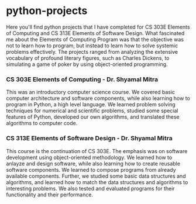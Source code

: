 # python-projects

Here you'll find python projects that I have completed for CS 303E Elements of Computing and CS 313E Elements of Software Design.
What fascinated me about the Elements of Computing Program was that the objective was not to learn how to program, but instead to learn how to solve systemic problems effectively. The projects ranged from analyzing the extensive vocabulary of profound literary figures, such as Charles Dickens, to simulating a game of poker by using object-oriented programming.

### CS 303E Elements of Computing - Dr. Shyamal Mitra
This was an introductory computer science course. We covered basic computer architecture and software components, while also learning how to program in Python, a high level language.
We learned problem solving techniques for numerical and scientific problems, studied some special features of Python, developed our own algorithms, and translated these algorithms to computer code.


### CS 313E Elements of Software Design - Dr. Shyamal Mitra
This course is the continuation of CS 303E. The emphasis was on software development using object-oriented methodology.
We learned how to anlayze and design software, while also learning how to create reusable software components. We learned to 
compose programs from already available components. Further, we studied some basic data structures and algorithms, and learned how to match the data structures and algorithms
to interesting problems. We also tested and evaluated programs for their functionality and their performance.
